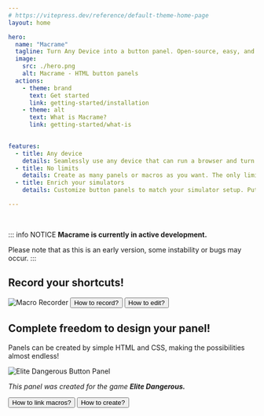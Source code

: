 ```yaml
---
# https://vitepress.dev/reference/default-theme-home-page
layout: home

hero:
  name: "Macrame"
  tagline: Turn Any Device into a button panel. Open-source, easy, and built to supercharge your workflow or gaming.
  image:
    src: ./hero.png
    alt: Macrame - HTML button panels
  actions:
    - theme: brand
      text: Get started
      link: getting-started/installation
    - theme: alt
      text: What is Macrame?
      link: getting-started/what-is
  

features:
  - title: Any device
    details: Seamlessly use any device that can run a browser and turn it into a control panel for your pc!
  - title: No limits
    details: Create as many panels or macros as you want. The only limit is your PC’s storage.
  - title: Enrich your simulators
    details: Customize button panels to match your simulator setup. Put every key action right at your fingertips.

---
```


&nbsp;

::: info NOTICE
**Macrame is currently in active development.**

Please note that as this is an early version, some instability or bugs may occur.
:::

## <Text align="center" color="var(--vp-c-brand-1)" spaced="true" size="lg">Record your shortcuts!</Text>

<Image src="/Home-MacroRecorder.png" alt="Macro Recorder" margin="-3rem 0 -8rem 0" />

<Text align="center">
  <Button href="/macros/recording" variant="brand">How to record?</Button>
  <Button href="/macros/editing" variant="alt">How to edit?</Button>
</Text>

## <Text align="center" color="var(--vp-c-alt-1)" spaced="true" size="lg">Complete freedom to design your panel!</Text>

<Text align="center">Panels can be created by simple HTML and CSS, making the possibilities almost endless!</Text>

<Image src="/Home-EliteDangerousPanel.png" alt="Elite Dangerous Button Panel" margin="-3rem 0 -10rem 0" />

*<Text align="center" gap="0.3em">This panel was created for the game **Elite Dangerous.**</Text>*

<Text align="center">
  <Button href="/panels/linking-macros" variant="alt">How to link macros?</Button>
  <Button href="/panels/creation" variant="brand2">How to create?</Button>
</Text>
